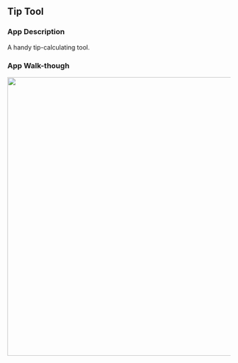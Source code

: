 ## Tip Tool

### App Description
A handy tip-calculating tool.

### App Walk-though
<img src="https://i.imgur.com/a/7nvnEEn.gif" width=630><br>
